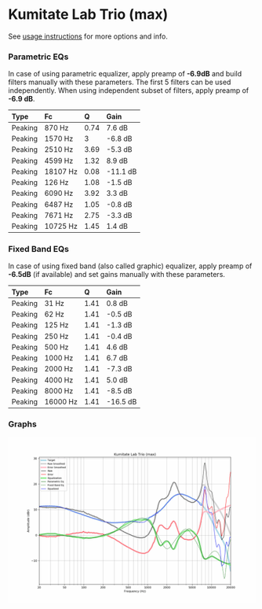 # Kumitate Lab Trio (max)
See [usage instructions](https://github.com/jaakkopasanen/AutoEq#usage) for more options and info.

### Parametric EQs
In case of using parametric equalizer, apply preamp of **-6.9dB** and build filters manually
with these parameters. The first 5 filters can be used independently.
When using independent subset of filters, apply preamp of **-6.9 dB**.

| Type    | Fc       |    Q | Gain     |
|:--------|:---------|:-----|:---------|
| Peaking | 870 Hz   | 0.74 | 7.6 dB   |
| Peaking | 1570 Hz  | 3    | -6.8 dB  |
| Peaking | 2510 Hz  | 3.69 | -5.3 dB  |
| Peaking | 4599 Hz  | 1.32 | 8.9 dB   |
| Peaking | 18107 Hz | 0.08 | -11.1 dB |
| Peaking | 126 Hz   | 1.08 | -1.5 dB  |
| Peaking | 6090 Hz  | 3.92 | 3.3 dB   |
| Peaking | 6487 Hz  | 1.05 | -0.8 dB  |
| Peaking | 7671 Hz  | 2.75 | -3.3 dB  |
| Peaking | 10725 Hz | 1.45 | 1.4 dB   |

### Fixed Band EQs
In case of using fixed band (also called graphic) equalizer, apply preamp of **-6.5dB**
(if available) and set gains manually with these parameters.

| Type    | Fc       |    Q | Gain     |
|:--------|:---------|:-----|:---------|
| Peaking | 31 Hz    | 1.41 | 0.8 dB   |
| Peaking | 62 Hz    | 1.41 | -0.5 dB  |
| Peaking | 125 Hz   | 1.41 | -1.3 dB  |
| Peaking | 250 Hz   | 1.41 | -0.4 dB  |
| Peaking | 500 Hz   | 1.41 | 4.6 dB   |
| Peaking | 1000 Hz  | 1.41 | 6.7 dB   |
| Peaking | 2000 Hz  | 1.41 | -7.3 dB  |
| Peaking | 4000 Hz  | 1.41 | 5.0 dB   |
| Peaking | 8000 Hz  | 1.41 | -8.5 dB  |
| Peaking | 16000 Hz | 1.41 | -16.5 dB |

### Graphs
![](./Kumitate%20Lab%20Trio%20(max).png)